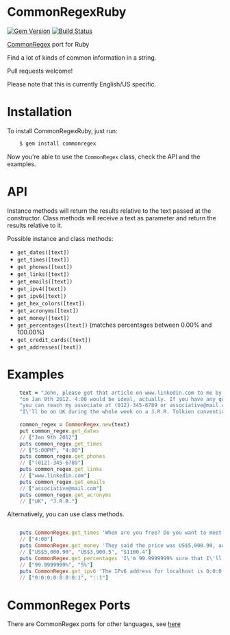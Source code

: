 CommonRegexRuby
=============

[![Gem Version](https://badge.fury.io/rb/commonregex.svg)](http://badge.fury.io/rb/commonregex) 
[![Build Status](https://travis-ci.org/talyssonoc/CommonRegexRuby.svg?branch=master)](https://travis-ci.org/talyssonoc/CommonRegexRuby)

[CommonRegex](https://github.com/madisonmay/CommonRegex/ "CommonRegex") port for Ruby

Find a lot of kinds of common information in a string.

Pull requests welcome!

Please note that this is currently English/US specific.

Installation
============

To install CommonRegexRuby, just run:

```sh
    $ gem install commonregex
```

Now you're able to use the `CommonRegex` class, check the API and the examples.

API
===

Instance methods will return the results relative to the text passed at the constructor.
Class methods will receive a text as parameter and return the results relative to it.

Possible instance and class methods:

* `get_dates([text])`
* `get_times([text])`
* `get_phones([text])`
* `get_links([text])`
* `get_emails([text])`
* `get_ipv4([text])`
* `get_ipv6([text])`
* `get_hex_colors([text])`
* `get_acronyms([text])`
* `get_money([text])`
* `get_percentages([text])` (matches percentages between 0.00% and 100.00%)
* `get_credit_cards([text])`
* `get_addresses([text])`

Examples
========

```ruby
    text = "John, please get that article on www.linkedin.com to me by 5:00PM\n"
    "on Jan 9th 2012. 4:00 would be ideal, actually. If you have any questions,\n"
    "you can reach my associate at (012)-345-6789 or associative@mail.com.\n"
    "I\'ll be on UK during the whole week on a J.R.R. Tolkien convention."
    
    common_regex = CommonRegex.new(text)
    put common_regex.get_dates
    // ["Jan 9th 2012"]
    puts common_regex.get_times
    // ["5:00PM", "4:00"]
    puts common_regex.get_phones
    // ["(012)-345-6789"]
    puts common_regex.get_links
    // ["www.linkedin.com"]
    puts common_regex.get_emails
    // ["associative@mail.com"]
    puts common_regex.get_acronyms
    // ["UK", "J.R.R."]

```

Alternatively, you can use class methods.

```ruby

    puts CommonRegex.get_times 'When are you free? Do you want to meet up for coffee at 4:00?'
    // ["4:00"]
    puts CommonRegex.get_money 'They said the price was US$5,000.90, actually it is US$3,900.5. It\'s $1100.4 less, can you imagine this?'
    // ["US$5,000.90", "US$3,900.5", "$1100.4"]
    puts CommonRegex.get_percentages 'I\'m 99.9999999% sure that I\'ll get a raise of 5%.'
    // ["99.9999999%", "5%"]
    puts CommonRegex.get_ipv6 'The IPv6 address for localhost is 0:0:0:0:0:0:0:1, or alternatively, ::1.'
    // ["0:0:0:0:0:0:0:1", "::1"]

```

CommonRegex Ports
=================
There are CommonRegex ports for other languages, see [here](https://github.com/madisonmay/CommonRegex/#commonregex-ports "CommonRegex ports")
